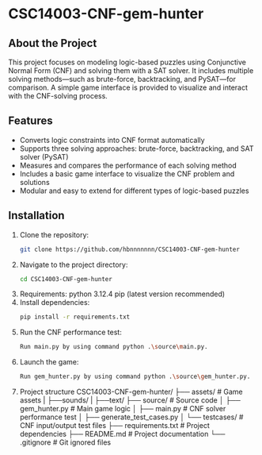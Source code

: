 # CSC14003-CNF-gem-hunter
## About the Project

This project focuses on modeling logic-based puzzles using Conjunctive Normal Form (CNF) and solving them with a SAT solver. It includes multiple solving methods—such as brute-force, backtracking, and PySAT—for comparison. A simple game interface is provided to visualize and interact with the CNF-solving process.

## Features

- Converts logic constraints into CNF format automatically
- Supports three solving approaches: brute-force, backtracking, and SAT solver (PySAT)
- Measures and compares the performance of each solving method
- Includes a basic game interface to visualize the CNF problem and solutions
- Modular and easy to extend for different types of logic-based puzzles

## Installation

1. Clone the repository:
    ```bash
    git clone https://github.com/hbnnnnnnn/CSC14003-CNF-gem-hunter
    ```
2. Navigate to the project directory:
    ```bash
    cd CSC14003-CNF-gem-hunter
    ```
3. Requirements:
    python 3.12.4
    pip (latest version recommended)
3. Install dependencies:
    ```bash
    pip install -r requirements.txt
    ```
4. Run the CNF performance test:
    ```bash
    Run main.py by using command python .\source\main.py.
    ```
5. Launch the game:
    ```bash
    Run gem_hunter.py by using command python .\source\gem_hunter.py.
    ```
6. Project structure
CSC14003-CNF-gem-hunter/
├── assets/                 # Game assets 
|   ├──sounds/
|   ├──text/
├── source/                 # Source code
│   ├── gem_hunter.py       # Main game logic
│   ├── main.py             # CNF solver performance test
│   ├── generate_test_cases.py
│   └── testcases/          # CNF input/output test files
├── requirements.txt        # Project dependencies
├── README.md               # Project documentation
└── .gitignore              # Git ignored files


